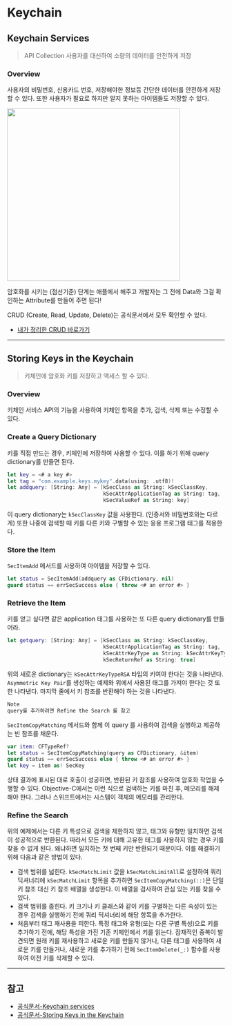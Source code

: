 # Keychain

## Keychain Services
> API Collection
> 사용자를 대신하여 소량의 데이터를 안전하게 저장

### Overview
사용자의 비밀번호, 신용카드 번호, 저장해야한 정보등 간단한 데이터를 안전하게 저장할 수 있다. 또한 사용자가 필요로 하지만 알지 못하는 아이템들도 저장할 수 있다.

<img src="https://i.imgur.com/xbSZlrS.png" width="400">


암호화를 시키는 (점선기준) 단계는 애플에서 해주고 개발자는 그 전에 Data와 그걸 확인하는 Attribute를 만들어 주면 된다!

CRUD (Create, Read, Update, Delete)는 공식문서에서 모두 확인할 수 있다.

- [내가 정리한 CRUD 바로가기](https://github.com/yijiye/TIL-swift-/blob/main/UIKit/Cache/KeychainCRUD.md)

---

## Storing Keys in the Keychain
> 키체인에 암호화 키를 저장하고 액세스 할 수 있다.

### Overview
키체인 서비스 API의 기능을 사용하여 키체인 항목을 추가, 검색, 삭제 또는 수정할 수 있다.

### Create a Query Dictionary
키를 직접 만드는 경우, 키체인에 저장하여 사용할 수 있다. 이를 하기 위해 query dictionary를 만들면 된다.

```swift
let key = <# a key #>
let tag = "com.example.keys.mykey".data(using: .utf8)!
let addquery: [String: Any] = [kSecClass as String: kSecClassKey,
                               kSecAttrApplicationTag as String: tag,
                               kSecValueRef as String: key]
```
이 query dictionary는 `kSecClassKey` 값을 사용한다. (인증서와 비밀번호와는 다르게) 또한 나중에 검색할 때 키를 다른 키와 구별할 수 있는 응용 프로그램 태그를 적용한다.

### Store the Item
`SecItemAdd` 메서드를 사용하여 아이템을 저장할 수 있다.

```swift
let status = SecItemAdd(addquery as CFDictionary, nil)
guard status == errSecSuccess else { throw <# an error #> }
```

### Retrieve the Item
키를 얻고 싶다면 같은 application 태그를 사용하는 또 다른 query dictionary를 만들어라.

```swift
let getquery: [String: Any] = [kSecClass as String: kSecClassKey,
                               kSecAttrApplicationTag as String: tag,
                               kSecAttrKeyType as String: kSecAttrKeyTypeRSA,
                               kSecReturnRef as String: true]
```
위의 새로운 dictionary는 `kSecAttrKeyTypeRSA` 타입의 키여야 한다는 것을 나타낸다. `Asymmetric Key Pair`를 생성하는 예제와 위에서 사용된 태그를 가져야 한다는 것 또한 나타낸다.
마지막 줄에서 키 참조를 반환해야 하는 것을 나타낸다.

```bash
Note
query를 추가하려면 Refine the Search 를 참고
```
`SecItemCopyMatching` 메서드와 함께 이 query 를 사용하여 검색을 실행하고 제공하는 빈 참조를 채운다.

```swift
var item: CFTypeRef?
let status = SecItemCopyMatching(query as CFDictionary, &item)
guard status == errSecSuccess else { throw <# an error #> }
let key = item as! SecKey
```
상태 결과에 표시된 대로 호출이 성공하면, 반환된 키 참조를 사용하여 암호화 작업을 수행할 수 있다.
Objective-C에서는 이런 식으로 검색하는 키를 마친 후, 메모리를 해제해야 한다. 그러나 스위프트에서는 시스템이 객체의 메모리를 관리한다.

### Refine the Search
위의 예제에서는 다른 키 특성으로 검색을 제한하지 않고, 태그와 유형만 일치하면 검색이 성공적으로 반환된다. 따라서 모든 키에 대해 고유한 태그를 사용하지 않는 경우 키를 찾을 수 없게 된다. 왜냐하면 일치하는 첫 번째 키만 반환되기 때문이다. 이를 해결하기 위해 다음과 같은 방법이 있다.

- 검색 범위를 넓힌다.
`kSecMatchLimit` 값을 `kSecMatchLimitAll`로 설정하여 쿼리 딕셔너리에 `kSecMatchLimit` 항목을 추가하면 `SecItemCopyMatching(::)`은 단일 키 참조 대신 키 참조 배열을 생성한다. 이 배열을 검사하여 관심 있는 키를 찾을 수 있다.
- 검색 범위를 좁힌다.
키 크기나 키 클래스와 같이 키를 구별하는 다른 속성이 있는 경우 검색을 실행하기 전에 쿼리 딕셔너리에 해당 항목을 추가한다.
- 처음부터 태그 재사용을 피한다.
특정 태그와 유형(또는 다른 구별 특성)으로 키를 추가하기 전에, 해당 특성을 가진 기존 키체인에서 키를 읽는다. 잠재적인 중복이 발견되면 원래 키를 재사용하고 새로운 키를 만들지 않거나, 다른 태그를 사용하여 새로운 키를 만들거나, 새로운 키를 추가하기 전에 `SecItemDelete(_:)` 함수를 사용하여 이전 키를 삭제할 수 있다.

----

## 참고
- [공식문서-Keychain services](https://developer.apple.com/documentation/security/keychain_services)
- [공식문서-Storing Keys in the Keychain](https://developer.apple.com/documentation/security/certificate_key_and_trust_services/keys/storing_keys_in_the_keychain)

